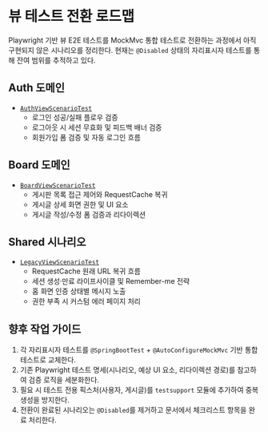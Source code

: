 # 뷰 테스트 전환 로드맵

Playwright 기반 뷰 E2E 테스트를 MockMvc 통합 테스트로 전환하는 과정에서 아직 구현되지 않은 시나리오를 정리한다. 현재는 `@Disabled` 상태의 자리표시자 테스트를 통해 잔여 범위를 추적하고 있다.

## Auth 도메인
- [`AuthViewScenarioTest`](../src/test/java/dev/xiyo/bunnyholes/boardhole/auth/presentation/view/AuthViewScenarioTest.java)
  - 로그인 성공/실패 플로우 검증
  - 로그아웃 시 세션 무효화 및 피드백 배너 검증
  - 회원가입 폼 검증 및 자동 로그인 흐름

## Board 도메인
- [`BoardViewScenarioTest`](../src/test/java/dev/xiyo/bunnyholes/boardhole/board/presentation/view/BoardViewScenarioTest.java)
  - 게시판 목록 접근 제어와 RequestCache 복귀
  - 게시글 상세 화면 권한 및 UI 요소
  - 게시글 작성/수정 폼 검증과 리다이렉션

## Shared 시나리오
- [`LegacyViewScenarioTest`](../src/test/java/dev/xiyo/bunnyholes/boardhole/shared/presentation/view/LegacyViewScenarioTest.java)
  - RequestCache 원래 URL 복귀 흐름
  - 세션 생성·만료 라이프사이클 및 Remember-me 전략
  - 홈 화면 인증 상태별 메시지 노출
  - 권한 부족 시 커스텀 에러 페이지 처리

## 향후 작업 가이드
1. 각 자리표시자 테스트를 `@SpringBootTest` + `@AutoConfigureMockMvc` 기반 통합 테스트로 교체한다.
2. 기존 Playwright 테스트 명세(시나리오, 예상 UI 요소, 리다이렉션 경로)를 참고하여 검증 로직을 세분화한다.
3. 필요 시 테스트 전용 픽스처(사용자, 게시글)를 `testsupport` 모듈에 추가하여 중복 생성을 방지한다.
4. 전환이 완료된 시나리오는 `@Disabled`를 제거하고 문서에서 체크리스트 항목을 완료 처리한다.
